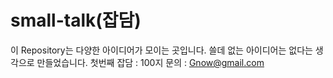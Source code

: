 # small-talk(잡담)
이 Repository는 다양한 아이디어가 모이는 곳입니다.
쓸데 없는 아이디어는 없다는 생각으로 만들었습니다.
첫번째 잡담 : 100지
문의 : Gnow@gmail.com